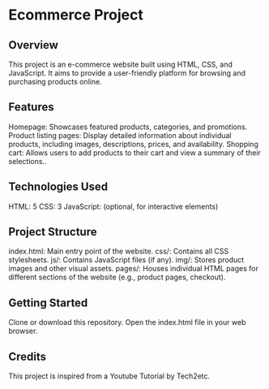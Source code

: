 
# Ecommerce Project

## Overview

This project is an e-commerce website built using HTML, CSS, and JavaScript. It aims to provide a user-friendly platform for browsing and purchasing products online.

## Features

Homepage: Showcases featured products, categories, and promotions.
Product listing pages: Display detailed information about individual products, including images, descriptions, prices, and availability.
Shopping cart: Allows users to add products to their cart and view a summary of their selections..
## Technologies Used

HTML: 5
CSS: 3
JavaScript: (optional, for interactive elements)
## Project Structure

index.html: Main entry point of the website.
css/: Contains all CSS stylesheets.
js/: Contains JavaScript files (if any).
img/: Stores product images and other visual assets.
pages/: Houses individual HTML pages for different sections of the website (e.g., product pages, checkout).
## Getting Started

Clone or download this repository.
Open the index.html file in your web browser.

## Credits

This project is inspired from a Youtube Tutorial by Tech2etc.
